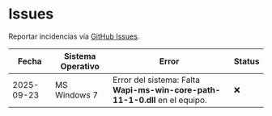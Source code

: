 # Issues

Reportar incidencias vía [GitHub Issues](https://github.com/lmtreser/mxtt/issues).

| Fecha      | Sistema Operativo | Error                                                                       | Status |
|------------|-------------------|-----------------------------------------------------------------------------|--------|
| 2025-09-23 | MS Windows 7      | Error del sistema: Falta **Wapi-ms-win-core-path-11-1-0.dll** en el equipo. |   ❌    |
